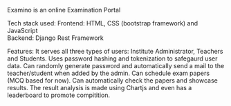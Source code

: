 Examino is an online Examination Portal

Tech stack used: 
  Frontend: HTML, CSS (bootstrap framework) and JavaScript
 <br>
 Backend: Django Rest Framework 

Features: 
  It serves all three types of users: Institute Administrator, Teachers and Students.
  Uses password hashing and tokenization to safegaurd user data.
  Can randomly generate password and automatically send a mail to the teacher/student when added by the admin.
  Can schedule exam papers (MCQ based for now).
  Can automatically check the papers and showcase results.
  The result analysis is made using Chartjs and even has a leaderboard to promote compitition.

